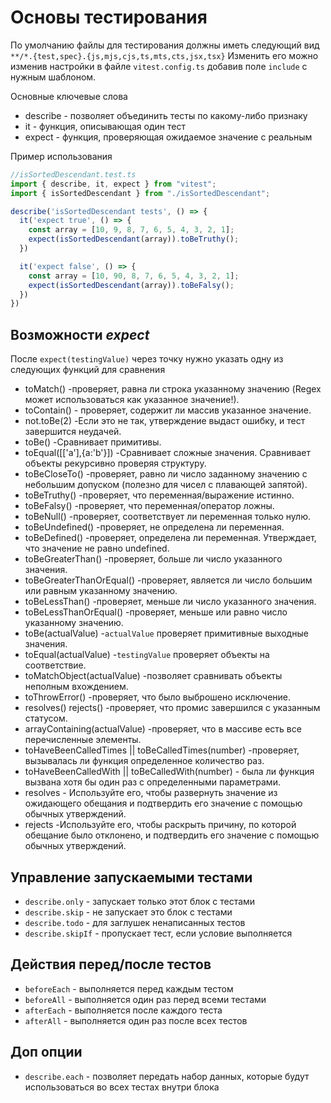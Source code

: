# Основы тестирования

По умолчанию файлы для тестирования должны иметь следующий вид `**/*.{test,spec}.{js,mjs,cjs,ts,mts,cts,jsx,tsx}`
Изменить его можно изменив настройки в файле `vitest.config.ts` добавив поле `include` с нужным шаблоном.

Основные ключевые слова
- describe - позволяет объединить тесты по какому-либо признаку
- it - функция, описывающая один тест
- expect - функция, проверяющая ожидаемое значение с реальным

Пример использования
```typescript
//isSortedDescendant.test.ts
import { describe, it, expect } from "vitest";
import { isSortedDescendant } from "./isSortedDescendant";

describe('isSortedDescendant tests', () => {
  it('expect true', () => {
    const array = [10, 9, 8, 7, 6, 5, 4, 3, 2, 1];
    expect(isSortedDescendant(array)).toBeTruthy();
  })

  it('expect false', () => {
    const array = [10, 90, 8, 7, 6, 5, 4, 3, 2, 1];
    expect(isSortedDescendant(array)).toBeFalsy();
  })
})
```

## Возможности _**expect**_
После `expect(testingValue)` через точку нужно указать одну из следующих функций для сравнения
- toMatch() -проверяет, равна ли строка указанному значению (Regex может использоваться как указанное значение!).
- toContain() - проверяет, содержит ли массив указанное значение.
- not.toBe(2) -Если это не так, утверждение выдаст ошибку, и тест завершится неудачей.
- toBe() -Сравнивает примитивы.
- toEqual([['a'],{a:'b'}]) -Сравнивает сложные значения. Сравнивает объекты рекурсивно проверяя структуру.
- toBeCloseTo() -проверяет, равно ли число заданному значению с небольшим допуском (полезно для чисел с плавающей запятой).
- toBeTruthy() -проверяет, что переменная/выражение истинно.
- toBeFalsy() -проверяет, что переменная/оператор ложны.
- toBeNull() -проверяет, соответствует ли переменная только нулю.
- toBeUndefined() -проверяет, не определена ли переменная.
- toBeDefined() -проверяет, определена ли переменная. Утверждает, что значение не равно undefined.
- toBeGreaterThan() -проверяет, больше ли число указанного значения.
- toBeGreaterThanOrEqual() -проверяет, является ли число большим или равным указанному значению.
- toBeLessThan() -проверяет, меньше ли число указанного значения.
- toBeLessThanOrEqual() -проверяет, меньше или равно число указанному значению.
- toBe(actualValue)  -`actualValue` проверяет примитивные выходные значения.
- toEqual(actualValue) -`testingValue` проверяет объекты на соответствие.
- toMatchObject(actualValue) -позволяет сравнивать объекты неполным вхождением.
- toThrowError() -проверяет, что было выброшено исключение.
- resolves() rejects() -проверяет, что промис завершился с указанным статусом.
- arrayContaining(actualValue) -проверяет, что в массиве есть все перечисленные элементы.
- toHaveBeenCalledTimes || toBeCalledTimes(number) -проверяет, вызывалась ли функция определенное количество раз.
- toHaveBeenCalledWith || toBeCalledWith(number) - была ли функция вызвана хотя бы один раз с определенными параметрами.
- resolves - Используйте его, чтобы развернуть значение из ожидающего обещания и подтвердить его значение с помощью обычных утверждений.
- rejects -Используйте его, чтобы раскрыть причину, по которой обещание было отклонено, и подтвердить его значение с помощью обычных утверждений.

## Управление запускаемыми тестами
- `describe.only` - запускает только этот блок с тестами
- `describe.skip` - не запускает это блок с тестами
- `describe.todo` - для заглушек ненаписанных тестов
- `describe.skipIf` - пропускает тест, если условие выполняется

## Действия перед/после тестов
- `beforeEach` - выполняется перед каждым тестом
- `beforeAll` - выполняется один раз перед всеми тестами
- `afterEach` - выполняется после каждого теста 
- `afterAll` - выполняется один раз после всех тестов

## Доп опции
- `describe.each` - позволяет передать набор данных, которые будут использоваться во всех тестах внутри блока
